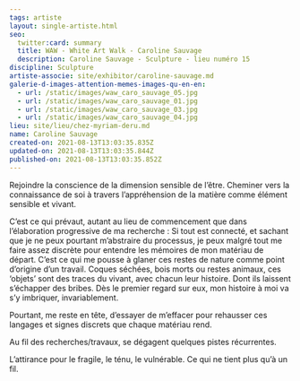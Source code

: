 ```yaml
---
tags: artiste
layout: single-artiste.html
seo:
  twitter:card: summary
  title: WAW - White Art Walk - Caroline Sauvage
  description: Caroline Sauvage - Sculpture - lieu numéro 15
discipline: Sculpture
artiste-associe: site/exhibitor/caroline-sauvage.md
galerie-d-images-attention-memes-images-qu-en-en:
  - url: /static/images/waw_caro_sauvage_05.jpg
  - url: /static/images/waw_caro_sauvage_01.jpg
  - url: /static/images/waw_caro_sauvage_03.jpg
  - url: /static/images/waw_caro_sauvage_04.jpg
lieu: site/lieu/chez-myriam-deru.md
name: Caroline Sauvage
created-on: 2021-08-13T13:03:35.835Z
updated-on: 2021-08-13T13:03:35.844Z
published-on: 2021-08-13T13:03:35.852Z
---
```

<!--StartFragment-->

Rejoindre la conscience de la dimension sensible de l’être. Cheminer vers la connaissance de soi à travers l’appréhension de la matière comme élément sensible et vivant.

C’est ce qui prévaut, autant au lieu de commencement que dans l’élaboration progressive de ma recherche : Si tout est connecté, et sachant que je ne peux pourtant m’abstraire du processus, je peux malgré tout me faire assez discrète pour entendre les mémoires de mon matériau de départ. C’est ce qui me pousse à glaner ces restes de nature comme point d’origine d’un travail. Coques séchées, bois morts ou restes animaux, ces ‘objets’ sont des traces du vivant, avec chacun leur histoire. Dont ils laissent s’échapper des bribes. Dès le premier regard sur eux, mon histoire à moi va s’y imbriquer, invariablement. 

Pourtant, me reste en tête, d’essayer de m’effacer pour rehausser ces langages et signes discrets que chaque matériau rend.

Au fil des recherches/travaux, se dégagent quelques pistes récurrentes. 

L’attirance pour le fragile, le ténu, le vulnérable. Ce qui ne tient plus qu’à un fil. 



<!--EndFragment-->